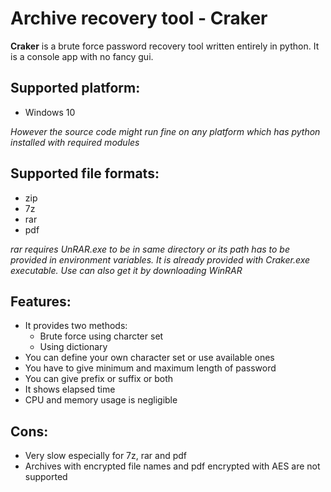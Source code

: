 # Archive recovery tool - Craker
**Craker** is a brute force password recovery tool written entirely in python. It is a console app with no fancy gui.

## Supported platform:
* Windows 10

*However the source code might run fine on any platform which has python installed with required modules*

## Supported file formats:
* zip
* 7z
* rar
* pdf

*rar requires UnRAR.exe to be in same directory or its path has to be provided in environment variables. It is already provided with Craker.exe executable. Use can also get it by downloading WinRAR*

## Features:
* It provides two methods:
  * Brute force using charcter set
  * Using dictionary
* You can define your own character set or use available ones
* You have to give minimum and maximum length of password
* You can give prefix or suffix or both
* It shows elapsed time
* CPU and memory usage is negligible

## Cons:
* Very slow especially for 7z, rar and pdf
* Archives with encrypted file names and pdf encrypted with AES are not supported
